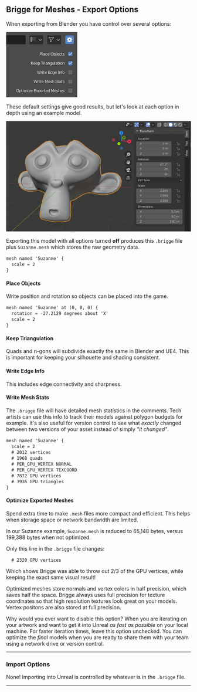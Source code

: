 ## Brigge for Meshes - Export Options

When exporting from Blender you have control over several options:

![](media/mesh_options_export.png)

These default settings give good results, but let's look at each option in depth using an example model.

![](media/mesh_options_suzanne.png)

Exporting this model with all options turned **off** produces this `.brigge` file plus `Suzanne.mesh` which stores the raw geometry data.
```
mesh named 'Suzanne' {
  scale = 2
}
```
#### Place Objects
Write position and rotation so objects can be placed into the game.
```
mesh named 'Suzanne' at (0, 0, 0) {
  rotation = -27.2129 degrees about 'X'
  scale = 2
}
```
#### Keep Triangulation
Quads and n-gons will subdivide exactly the same in Blender and UE4. This is important for keeping your silhouette and shading consistent.

#### Write Edge Info
This includes edge connectivity and sharpness.

#### Write Mesh Stats
The `.brigge` file will have detailed mesh statistics in the comments. Tech artists can use this info to track their models against polygon budgets for example. It's also useful for version control to see what *exactly* changed between two versions of your asset instead of simply *"it changed"*.
```
mesh named 'Suzanne' {
  scale = 2
  # 2012 vertices
  # 1968 quads
  # PER_GPU_VERTEX NORMAL
  # PER_GPU_VERTEX TEXCOORD
  # 7872 GPU vertices
  # 3936 GPU triangles
}
```
#### Optimize Exported Meshes
Spend extra time to make `.mesh` files more compact and efficient. This helps when storage space or network bandwidth are limited.

In our Suzanne example, `Suzanne.mesh` is reduced to 65,148 bytes, versus 199,388 bytes when not optimized.

Only this line in the `.brigge` file changes:
```
  # 2320 GPU vertices
```
Which shows Brigge was able to throw out 2/3 of the GPU vertices, while keeping the exact same visual result!

Optimized meshes store normals and vertex colors in half precision, which saves half the space. Brigge always uses full precision for texture coordinates so that high resolution textures look great on your models. Vertex positons are also stored at full precision.

Why would you ever want to disable this option? When you are iterating on your artwork and want to get it into Unreal *as fast as possible* on your local machine. For faster iteration times, leave this option unchecked. You can optimize the *final* models when you are ready to share them with your team using a network drive or version control.

---
### Import Options

None! Importing into Unreal is controlled by whatever is in the `.brigge` file.

---
